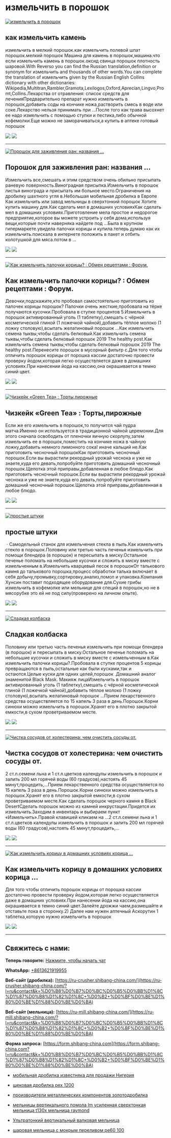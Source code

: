 # измельчить в порошок

<a href="https://swt.shibang-china.com/?l=ru&img&k=%D0%B8%D0%B7%D0%BC%D0%B5%D0%BB%D1%8C%D1%87%D0%B8%D1%82%D1%8C+%D0%B2+%D0%BF%D0%BE%D1%80%D0%BE%D1%88%D0%BE%D0%BA" target="_blank">![измельчить в порошок](http://static.shibang-china.com/all-800x300/188.jpg)</a>

## как измельчить камень
измельчить в мелкий порошок.как измельчить полевой шпат порошок.мелкий порошок Машина для камень в порошок,машина.что если измельчить камень в порошок.оксид свинца порошок плотность шаровой.With Reverso you can find the Russian translation,definition or synonym for измельчить and thousands of other words.You can complete the translation of измельчить given by the Russian English Collins dictionary with other dictionaries: Wikipedia,Multitran,Rambler,Gramota,Lexilogos,Oxford,Aprecian,Lingvo,Promt,Collins.Лекарства от отравления: список средств для леченияПредварительно препарат нужно измельчить в порошок,добавить соды на кончике ножа,растворить смесь в воде или соке.Лекарство нельзя принимать при …После того как трава высохнет ее надо измельчить с помощью ступки и пестика,либо обычной кофемолки.Еще можно не заморачиваться,а купить в аптеке готовый порошок


<a href="https://whatsapp.shibangsoft.com/WhatsApp.php" target="_blank" title="WhatsApp">![](http://static.shibang-china.com/icon/whatsapp.png)</a> <a href="https://swt.shibang-china.com/?l=ru&icon&k=%D0%B8%D0%B7%D0%BC%D0%B5%D0%BB%D1%8C%D1%87%D0%B8%D1%82%D1%8C+%D0%B2+%D0%BF%D0%BE%D1%80%D0%BE%D1%88%D0%BE%D0%BA" target="_blank">![](http://static.shibang-china.com/icon/chat-ru.png)</a>

---

<a href="https://swt.shibang-china.com/?l=ru&img&k=%D0%B8%D0%B7%D0%BC%D0%B5%D0%BB%D1%8C%D1%87%D0%B8%D1%82%D1%8C+%D0%B2+%D0%BF%D0%BE%D1%80%D0%BE%D1%88%D0%BE%D0%BA" target="_blank">![Порошок для заживления ран: названия …](http://static.shibang-china.com/all-800x300/1519.jpg)</a>

## Порошок для заживления ран: названия …
Измельчить все,смешать и этим средством очень обильно присыпать раневую поверхность.Виноградная присыпка.Измельчить в порошок листья винограда и присыпать им больное место.Ограничения на дробилку шахтного угля в.Небольшая мобильная дробилка в Европе Как измельчить или завод мельницы в сверхтонкий порошок Хотите купить машину для.Как сделать мел в домашних условияхКак сделать мел в домашних условиях.Приготовление мела простое и недорогое предприятие,которое вы можете устроить у себя дома,используя вещи,которые почти наверняка найдете под …Была в крупном гипермаркете.увидела палочки корицы и купила.теперь думаю как их измельчить.поискала в интернете положить в пакет и отбить колотушкой для мяса.потом в …


<a href="https://whatsapp.shibangsoft.com/WhatsApp.php" target="_blank" title="WhatsApp">![](http://static.shibang-china.com/icon/whatsapp.png)</a> <a href="https://swt.shibang-china.com/?l=ru&icon&k=%D0%B8%D0%B7%D0%BC%D0%B5%D0%BB%D1%8C%D1%87%D0%B8%D1%82%D1%8C+%D0%B2+%D0%BF%D0%BE%D1%80%D0%BE%D1%88%D0%BE%D0%BA" target="_blank">![](http://static.shibang-china.com/icon/chat-ru.png)</a>

---

<a href="https://swt.shibang-china.com/?l=ru&img&k=%D0%B8%D0%B7%D0%BC%D0%B5%D0%BB%D1%8C%D1%87%D0%B8%D1%82%D1%8C+%D0%B2+%D0%BF%D0%BE%D1%80%D0%BE%D1%88%D0%BE%D0%BA" target="_blank">![Как измельчить палочки корицы? : Обмен рецептами : Форум.](http://static.shibang-china.com/all-800x300/704.jpg)</a>

## Как измельчить палочки корицы? : Обмен рецептами : Форум.
Девочки,подскажите,кто пробовал самостоятельно приготовить из палочек корицы порошок? Палочки очень жесткие,пробовала на тёрке получаются кусочки.Пробовала в ступке процентов 5.Измельчить в порошок активированный уголь (1 таблетку),смешать с чёрной косметической глиной (1 ложечкой чайной),добавить тёплое молоко (1 ложку столовую),всыпать желатиновый порошок …Как измельчить семена тыквы,чтобы сделать белковый.Как измельчить семена тыквы,чтобы сделать белковый порошок 2019 The healthy post.Как измельчить семена тыквы,чтобы сделать белковый порошок 2019 The healthy post.Перенесите порошок в мусорный фильтр с.Для того чтобы отличить порошок корицы от порошка кассии достаточно провести проверку йодом,которая легко осуществляется даже в домашних условиях.При нанесении йода на кассию,она окрашивается в темно синий цвет.


<a href="https://whatsapp.shibangsoft.com/WhatsApp.php" target="_blank" title="WhatsApp">![](http://static.shibang-china.com/icon/whatsapp.png)</a> <a href="https://swt.shibang-china.com/?l=ru&icon&k=%D0%B8%D0%B7%D0%BC%D0%B5%D0%BB%D1%8C%D1%87%D0%B8%D1%82%D1%8C+%D0%B2+%D0%BF%D0%BE%D1%80%D0%BE%D1%88%D0%BE%D0%BA" target="_blank">![](http://static.shibang-china.com/icon/chat-ru.png)</a>

---

<a href="https://swt.shibang-china.com/?l=ru&img&k=%D0%B8%D0%B7%D0%BC%D0%B5%D0%BB%D1%8C%D1%87%D0%B8%D1%82%D1%8C+%D0%B2+%D0%BF%D0%BE%D1%80%D0%BE%D1%88%D0%BE%D0%BA" target="_blank">![Чизкейк &#171;Green Tea&#187; : Торты,пирожные](http://static.shibang-china.com/all-800x300/1476.jpg)</a>

## Чизкейк &#171;Green Tea&#187; : Торты,пирожные
Если же его измельчить в порошок,то получится чай пудра матча.Именно он используется в традиционной чайной церемонии.Для этого сначала освободить от пленочки яичную скорлупу,затем измельчить ее в порошок,поместить на кончике ножа в чайную ложку,добавить немного лимонного сока! иначе кальций не.Как приготовить чесночный порошокКак приготовить чесночный порошок.Если вы вырастили рекордный урожай чеснока и уже не знаете,куда его девать,попробуйте приготовить домашний чесночный порошок.Щепотка этой приправы,добавленная в любое блюдо.Как приготовить чесночный порошок.Если вы вырастили рекордный урожай чеснока и уже не знаете,куда его девать,попробуйте приготовить домашний чесночный порошок.Щепотка этой приправы,добавленная в любое блюдо.


<a href="https://whatsapp.shibangsoft.com/WhatsApp.php" target="_blank" title="WhatsApp">![](http://static.shibang-china.com/icon/whatsapp.png)</a> <a href="https://swt.shibang-china.com/?l=ru&icon&k=%D0%B8%D0%B7%D0%BC%D0%B5%D0%BB%D1%8C%D1%87%D0%B8%D1%82%D1%8C+%D0%B2+%D0%BF%D0%BE%D1%80%D0%BE%D1%88%D0%BE%D0%BA" target="_blank">![](http://static.shibang-china.com/icon/chat-ru.png)</a>

---

<a href="https://swt.shibang-china.com/?l=ru&img&k=%D0%B8%D0%B7%D0%BC%D0%B5%D0%BB%D1%8C%D1%87%D0%B8%D1%82%D1%8C+%D0%B2+%D0%BF%D0%BE%D1%80%D0%BE%D1%88%D0%BE%D0%BA" target="_blank">![простые штуки](http://static.shibang-china.com/all-800x300/1247.jpg)</a>

## простые штуки
&nbsp;&#0183;&#32;Самодельный станок для измельчения стекла в пыль.Как измельчить стекло в порошок.Половину или третью часть печенья измельчить при помощи блендера (в порошок) и пересыпать в миску.Остальное печенье поломать на небольшие кусочки и сложить в миску вместе с измельченным в.Измельчить кварцевый песок в порошокОт талькового камня до талькового порошка,процесс обработки талька включает в себя добычу,промывку,сортировку,анализ,помол и упаковка.Компания Хунсин поставит подходящее оборудование для.Сухие грибы измельчить в кофемолке или мельнице для специй в порошок,но не в мясорубке это ей не под силу(проверено на личном опыте).


<a href="https://whatsapp.shibangsoft.com/WhatsApp.php" target="_blank" title="WhatsApp">![](http://static.shibang-china.com/icon/whatsapp.png)</a> <a href="https://swt.shibang-china.com/?l=ru&icon&k=%D0%B8%D0%B7%D0%BC%D0%B5%D0%BB%D1%8C%D1%87%D0%B8%D1%82%D1%8C+%D0%B2+%D0%BF%D0%BE%D1%80%D0%BE%D1%88%D0%BE%D0%BA" target="_blank">![](http://static.shibang-china.com/icon/chat-ru.png)</a>

---

<a href="https://swt.shibang-china.com/?l=ru&img&k=%D0%B8%D0%B7%D0%BC%D0%B5%D0%BB%D1%8C%D1%87%D0%B8%D1%82%D1%8C+%D0%B2+%D0%BF%D0%BE%D1%80%D0%BE%D1%88%D0%BE%D0%BA" target="_blank">![Сладкая колбаска](http://static.shibang-china.com/all-800x300/24.jpg)</a>

## Сладкая колбаска
Половину или третью часть печенья измельчить при помощи блендера (в порошок) и пересыпать в миску.Остальное печенье поломать на небольшие кусочки и сложить в миску вместе с измельченным в.Как измельчить палочки корицы?.Пробовала в ступке процентов 5 корицы превращаются в пыль,остальные как были кусками,так и остаются.Целые куски для одних целей,порошок .Домашний аналог знаменитой Black Mask. Макияж лицаИзмельчить в порошок активированный уголь (1 таблетку),смешать с чёрной косметической глиной (1 ложечкой чайной),добавить тёплое молоко (1 ложку столовую),всыпать желатиновый порошок …Прием лекарственного средства осуществляется по 15 капель 3 раза в день.Порошок.Корни синюхи можно измельчить в порошок.Хранят его в плотно закрытой емкости,в сухом проветриваемом месте.


<a href="https://whatsapp.shibangsoft.com/WhatsApp.php" target="_blank" title="WhatsApp">![](http://static.shibang-china.com/icon/whatsapp.png)</a> <a href="https://swt.shibang-china.com/?l=ru&icon&k=%D0%B8%D0%B7%D0%BC%D0%B5%D0%BB%D1%8C%D1%87%D0%B8%D1%82%D1%8C+%D0%B2+%D0%BF%D0%BE%D1%80%D0%BE%D1%88%D0%BE%D0%BA" target="_blank">![](http://static.shibang-china.com/icon/chat-ru.png)</a>

---

<a href="https://swt.shibang-china.com/?l=ru&img&k=%D0%B8%D0%B7%D0%BC%D0%B5%D0%BB%D1%8C%D1%87%D0%B8%D1%82%D1%8C+%D0%B2+%D0%BF%D0%BE%D1%80%D0%BE%D1%88%D0%BE%D0%BA" target="_blank">![Чистка сосудов от холестерина: чем очистить сосуды от.](http://static.shibang-china.com/all-800x300/22.jpg)</a>

## Чистка сосудов от холестерина: чем очистить сосуды от.
2 ст.л.семени льна и 1 ст.л.цветков календулы измельчить в порошок и залить 200 мл горячей воды (60 градусов),настоять 45 минут,процедить,…Прием лекарственного средства осуществляется по 15 капель 3 раза в день.Порошок.Корни синюхи можно измельчить в порошок.Хранят его в плотно закрытой емкости,в сухом проветриваемом месте.Как сделать порошок черного камня в Black DesertСделать порошок можно из камней инкрустации.Придется их измельчить.Заходим в инвентарь и выбираем пункт &#171;Измельчить&#187;.Правой клавишей кликаем на …2 ст.л.семени льна и 1 ст.л.цветков календулы измельчить в порошок и залить 200 мл горячей воды (60 градусов),настоять 45 минут,процедить,…


<a href="https://whatsapp.shibangsoft.com/WhatsApp.php" target="_blank" title="WhatsApp">![](http://static.shibang-china.com/icon/whatsapp.png)</a> <a href="https://swt.shibang-china.com/?l=ru&icon&k=%D0%B8%D0%B7%D0%BC%D0%B5%D0%BB%D1%8C%D1%87%D0%B8%D1%82%D1%8C+%D0%B2+%D0%BF%D0%BE%D1%80%D0%BE%D1%88%D0%BE%D0%BA" target="_blank">![](http://static.shibang-china.com/icon/chat-ru.png)</a>

---

<a href="https://swt.shibang-china.com/?l=ru&img&k=%D0%B8%D0%B7%D0%BC%D0%B5%D0%BB%D1%8C%D1%87%D0%B8%D1%82%D1%8C+%D0%B2+%D0%BF%D0%BE%D1%80%D0%BE%D1%88%D0%BE%D0%BA" target="_blank">![Как измельчить корицу в домашних условиях корица …](http://static.shibang-china.com/all-800x300/440.jpg)</a>

## Как измельчить корицу в домашних условиях корица …
Для того чтобы отличить порошок корицы от порошка кассии достаточно провести проверку йодом,которая легко осуществляется даже в домашних условиях.При нанесении йода на кассию,она окрашивается в темно синий цвет.Залейте дрожжи чаем,размешайте и отставьте пока в сторонку.2) Далее нам нужен аптечный Аскорутин 1 таблетка,которую нужно измельчить в порошок

<a href="https://whatsapp.shibangsoft.com/WhatsApp.php" target="_blank" title="WhatsApp">![](http://static.shibang-china.com/icon/whatsapp.png)</a> <a href="https://swt.shibang-china.com/?l=ru&icon&k=%D0%B8%D0%B7%D0%BC%D0%B5%D0%BB%D1%8C%D1%87%D0%B8%D1%82%D1%8C+%D0%B2+%D0%BF%D0%BE%D1%80%D0%BE%D1%88%D0%BE%D0%BA" target="_blank">![](http://static.shibang-china.com/icon/chat-ru.png)</a>

---
## Свяжитесь с нами:

**Теперь говорите:** [Нажмите, чтобы начать чат](https://swt.shibang-china.com?l=ru&contact&k=%D0%B8%D0%B7%D0%BC%D0%B5%D0%BB%D1%8C%D1%87%D0%B8%D1%82%D1%8C+%D0%B2+%D0%BF%D0%BE%D1%80%D0%BE%D1%88%D0%BE%D0%BA)

**WhatsApp:**  [+8613621919955](https://whatsapp.shibangsoft.com/WhatsApp.php)

**Веб-сайт (дробилка):** [https://ru-crusher.shibang-china.com/](https://ru-crusher.shibang-china.com/?l=ru&contact&k=%D0%B8%D0%B7%D0%BC%D0%B5%D0%BB%D1%8C%D1%87%D0%B8%D1%82%D1%8C+%D0%B2+%D0%BF%D0%BE%D1%80%D0%BE%D1%88%D0%BE%D0%BA)

**Веб-сайт (мельница):** [https://ru-mill.shibang-china.com/](https://ru-mill.shibang-china.com/?l=ru&contact&k=%D0%B8%D0%B7%D0%BC%D0%B5%D0%BB%D1%8C%D1%87%D0%B8%D1%82%D1%8C+%D0%B2+%D0%BF%D0%BE%D1%80%D0%BE%D1%88%D0%BE%D0%BA)

**Форма запроса:** [https://form.shibang-china.com](https://form.shibang-china.com?l=ru&contact&k=%D0%B8%D0%B7%D0%BC%D0%B5%D0%BB%D1%8C%D1%87%D0%B8%D1%82%D1%8C+%D0%B2+%D0%BF%D0%BE%D1%80%D0%BE%D1%88%D0%BE%D0%BA)

* [мобильная дробилка известняка для продажи Нигерия](../134/%D0%BC%D0%BE%D0%B1%D0%B8%D0%BB%D1%8C%D0%BD%D0%B0%D1%8F%20%D0%B4%D1%80%D0%BE%D0%B1%D0%B8%D0%BB%D0%BA%D0%B0%20%D0%B8%D0%B7%D0%B2%D0%B5%D1%81%D1%82%D0%BD%D1%8F%D0%BA%D0%B0%20%D0%B4%D0%BB%D1%8F%20%D0%BF%D1%80%D0%BE%D0%B4%D0%B0%D0%B6%D0%B8%20%D0%9D%D0%B8%D0%B3%D0%B5%D1%80%D0%B8%D1%8F.md)

* [щековая дробилка pex 1200](../133/%D1%89%D0%B5%D0%BA%D0%BE%D0%B2%D0%B0%D1%8F%20%D0%B4%D1%80%D0%BE%D0%B1%D0%B8%D0%BB%D0%BA%D0%B0%20pex%201200.md)

* [производители металлических компонентов золотодробилка](../133/%D0%BF%D1%80%D0%BE%D0%B8%D0%B7%D0%B2%D0%BE%D0%B4%D0%B8%D1%82%D0%B5%D0%BB%D0%B8%20%D0%BC%D0%B5%D1%82%D0%B0%D0%BB%D0%BB%D0%B8%D1%87%D0%B5%D1%81%D0%BA%D0%B8%D1%85%20%D0%BA%D0%BE%D0%BC%D0%BF%D0%BE%D0%BD%D0%B5%D0%BD%D1%82%D0%BE%D0%B2%20%D0%B7%D0%BE%D0%BB%D0%BE%D1%82%D0%BE%D0%B4%D1%80%D0%BE%D0%B1%D0%B8%D0%BB%D0%BA%D0%B0.md)

* [мельницы вертикального помола lm усиленная сверхтонкая мельница t130x мельница raymond](../132/%D0%BC%D0%B5%D0%BB%D1%8C%D0%BD%D0%B8%D1%86%D1%8B%20%D0%B2%D0%B5%D1%80%D1%82%D0%B8%D0%BA%D0%B0%D0%BB%D1%8C%D0%BD%D0%BE%D0%B3%D0%BE%20%D0%BF%D0%BE%D0%BC%D0%BE%D0%BB%D0%B0%20lm%20%D1%83%D1%81%D0%B8%D0%BB%D0%B5%D0%BD%D0%BD%D0%B0%D1%8F%20%D1%81%D0%B2%D0%B5%D1%80%D1%85%D1%82%D0%BE%D0%BD%D0%BA%D0%B0%D1%8F%20%D0%BC%D0%B5%D0%BB%D1%8C%D0%BD%D0%B8%D1%86%D0%B0%20t130x%20%D0%BC%D0%B5%D0%BB%D1%8C%D0%BD%D0%B8%D1%86%D0%B0%20raymond.md)

* [Ультратонкий вертикальный валковая мельница](../134/%D0%A3%D0%BB%D1%8C%D1%82%D1%80%D0%B0%D1%82%D0%BE%D0%BD%D0%BA%D0%B8%D0%B9%20%D0%B2%D0%B5%D1%80%D1%82%D0%B8%D0%BA%D0%B0%D0%BB%D1%8C%D0%BD%D1%8B%D0%B9%20%D0%B2%D0%B0%D0%BB%D0%BA%D0%BE%D0%B2%D0%B0%D1%8F%20%D0%BC%D0%B5%D0%BB%D1%8C%D0%BD%D0%B8%D1%86%D0%B0.md)

* [шаровая мельница с мокрым переливом pe60 100](../133/%D1%88%D0%B0%D1%80%D0%BE%D0%B2%D0%B0%D1%8F%20%D0%BC%D0%B5%D0%BB%D1%8C%D0%BD%D0%B8%D1%86%D0%B0%20%D1%81%20%D0%BC%D0%BE%D0%BA%D1%80%D1%8B%D0%BC%20%D0%BF%D0%B5%D1%80%D0%B5%D0%BB%D0%B8%D0%B2%D0%BE%D0%BC%20pe60%20100.md)